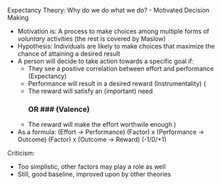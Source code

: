 Expectancy Theory: Why do we do what we do? - Motivated Decision Making
- Motivation is: A process to make choices among multiple forms of *voluntary* activities (the rest is covered by Maslow)
- Hypothesis: Individuals are likely to make choices that maximize the chance of attaining a desired result
- A person will decide to take action towards a specific goal if:
    - They see a positive correlation between effort and performance (Expectancy)
    - Performance will result in a desired reward (Instrumentality)
    (
    - The reward will satisfy an (important) need
        ### OR ### (Valence)
    - The reward will make the effort worthwile enough
    )
- As a formula:
  (Effort      -> Performance) (Factor)
x (Performance -> Outcome) (Factor)
x (Outcome     -> Reward) (-1/0/+1)

Criticism:
- Too simplistic, other factors may play a role as well
- Still, good baseline, improved upon by other theories
